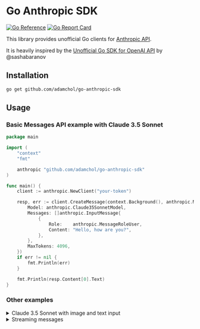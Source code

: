# Go Anthropic SDK
[![Go Reference](https://pkg.go.dev/badge/github.com/adamchol/go-anthropic-sdk.svg)](https://pkg.go.dev/github.com/adamchol/go-anthropic-sdk)
[![Go Report Card](https://goreportcard.com/badge/github.com/adamchol/go-anthropic-sdk)](https://goreportcard.com/report/github.com/adamchol/go-anthropic-sdk)

This library provides unofficial Go clients for [Anthropic API](https://www.anthropic.com/api).

It is heavily inspired by the [Unofficial Go SDK for OpenAI API](https://github.com/sashabaranov/go-openai) by @sashabaranov

## Installation
```sh
go get github.com/adamchol/go-anthropic-sdk 
```

## Usage
### Basic Messages API example with Claude 3.5 Sonnet
```go
package main

import (
	"context"
	"fmt"

	anthropic "github.com/adamchol/go-anthropic-sdk"
)

func main() {
	client := anthropic.NewClient("your-token")

	resp, err := client.CreateMessage(context.Background(), anthropic.MessageRequest{
		Model: anthropic.Claude35SonnetModel,
		Messages: []anthropic.InputMessage{
			{
				Role:    anthropic.MessageRoleUser,
				Content: "Hello, how are you?",
			},
		},
		MaxTokens: 4096,
	})
	if err != nil {
		fmt.Println(err)
	}

	fmt.Println(resp.Content[0].Text)
}
```

### Other examples

<details>
<summary>Claude 3.5 Sonnet with image and text input</summary>

```go
package main

import (
	"context"
	"encoding/base64"
	"fmt"
	"log"
	"os"

	"github.com/adamchol/go-anthropic-sdk"
)

func main() {
	client := anthropic.NewClient("your-token")

	imageBytes, err := os.ReadFile("ant.jpg")
	if err != nil {
		log.Fatalf("Failed to read image file: %v", err)
	}

	imgData := base64.StdEncoding.EncodeToString(imageBytes) // Encoding the image into base64

	resp, err := client.CreateMessage(context.Background(), anthropic.MessageRequest{
		Model: anthropic.Claude35SonnetModel,
		Messages: []anthropic.InputMessage{
			{
				Role: "user",
				ContentBlocks: []anthropic.ContentBlock{ // Using ContentBlocks field instead of Content for multiple input
					{
						Type: "text",
						Text: "Is there a living organism on this image?",
					},
					{
						Type: "image",
						Source: anthropic.ImageSource{
							Type:      anthropic.ImageSourceType, // "base64"
							MediaType: anthropic.ImageJPEGMediaType, // "image/jpeg"
							Data:      imgData,
						},
					},
				},
			},
		},
		MaxTokens: 1000,
	})
	if err != nil {
		fmt.Println(err)
	}

	fmt.Println(resp.Content[0].Text)
}
```

</details>

<details>
<summary>Streaming messages</summary>

```go
package main

import (
	"context"
	"encoding/base64"
	"fmt"
	"log"
	"os"

	"github.com/adamchol/go-anthropic-sdk"
)

func main() {
	client := anthropic.NewClient("your-token")

	stream, err := client.CreateMessageStream(context.Background(), anthropic.MessageRequest{
		Model:     anthropic.Claude35SonnetModel,
		MaxTokens: 1000,
		Messages: []anthropic.InputMessage{
			{
				Role:    anthropic.MessageRoleUser,
				Content: "Hello, how are you doing today?",
			},
		},
	})

	if err != nil {
		fmt.Println(err)
		return
	}

	defer stream.Close()

	for {
		delta, err := stream.Recv()

		if err == io.EOF {
			fmt.Println()
			fmt.Println("Done")
			return
		}

		if err != nil {
			fmt.Printf("Stream error: %s", err)
			return
		}

		fmt.Print(delta.Text)
	}
}
```

</details>

